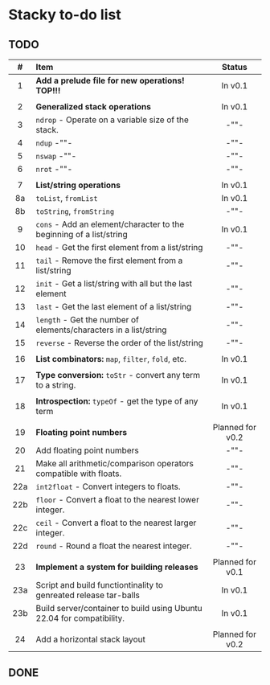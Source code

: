 # Stacky to-do list

## TODO

| #   | Item                                                                  | Status           |
|:---:|:----------------------------------------------------------------------|:----------------:|
| 1   | **Add a prelude file for new operations! TOP!!!**                     | In v0.1          |
|     |                                                                       |                  |
| 2   | **Generalized stack operations**                                      | In v0.1          |
| 3   | `ndrop` - Operate on a variable size of the stack.                    | -""-             |
| 4   | `ndup` -""-                                                           | -""-             |
| 5   | `nswap` -""-                                                          | -""-             |
| 6   | `nrot` -""-                                                           | -""-             |
|     |                                                                       |                  |
| 7   | **List/string operations**                                            | In v0.1          |
| 8a  | `toList`, `fromList`                                                  | In v0.1          |
| 8b  | `toString`, `fromString`                                              | -""-             |
| 9   | `cons` - Add an element/character to the beginning of a list/string   | In v0.1          |
| 10  | `head` - Get the first element from a list/string                     | -""-             |
| 11  | `tail` - Remove the first element from a list/string                  | -""-             |
| 12  | `init` - Get a list/string with all but the last element              | -""-             |
| 13  | `last` - Get the last element of a list/string                        | -""-             |
| 14  | `length` - Get the number of elements/characters in a list/string     | -""-             |
| 15  | `reverse` - Reverse the order of the list/string                      | -""-             |
|     |                                                                       |                  |
| 16  | **List combinators:** `map`, `filter`, `fold`, etc.                   | In v0.1          |
|     |                                                                       |                  |
| 17  | **Type conversion:** `toStr` - convert any term to a string.          | In v0.1          |
|     |                                                                       |                  |
| 18  | **Introspection:** `typeOf` - get the type of any term                | In  v0.1         |
|     |                                                                       |                  |
| 19  | **Floating point numbers**                                            | Planned for v0.2 |
| 20  | Add floating point numbers                                            | -""-             |
| 21  | Make all arithmetic/comparison operators compatible with floats.      | -""-             |
| 22a | `int2float` - Convert integers to floats.                             | -""-             |
| 22b | `floor` - Convert a float to the nearest lower integer.               | -""-             |
| 22c | `ceil` - Convert a float to the nearest larger integer.               | -""-             |
| 22d | `round` - Round a float the nearest integer.                          | -""-             |
|     |                                                                       |                  |
| 23  | **Implement a system for building releases**                          | Planned for v0.1 |
| 23a | Script and build functiontinality to genreated release tar-balls      | In v0.1          |
| 23b | Build server/container to build using Ubuntu 22.04 for compatibility. | In v0.1          |
|     |                                                                       |                  |
| 24  | Add a horizontal stack layout                                         | Planned for v0.2 |


## DONE
